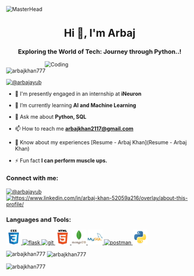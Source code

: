 ![MasterHead](https://media.licdn.com/dms/image/C4D12AQESj72-s5gEKg/article-cover_image-shrink_600_2000/0/1626753867110?e=1715817600&v=beta&t=990yJLzCAaXZZQhbL2k7mD9cA7eIg5hrHGubrcALGqc)
<h1 align="center">Hi 👋, I'm Arbaj</h1>
<h3 align="center">Exploring the World of Tech: Journey through Python..!</h3>
<img align="right" alt="Coding" width="400" src="https://cdn.dribbble.com/users/1162077/screenshots/3848914/programmer.gif">

<p align="left"> <img src="https://komarev.com/ghpvc/?username=arbajkhan777&label=Profile%20views&color=0e75b6&style=flat" alt="arbajkhan777" /> </p>

<p align="left"> <a href="https://twitter.com/@arbajayub" target="blank"><img src="https://img.shields.io/twitter/follow/@arbajayub?logo=twitter&style=for-the-badge" alt="@arbajayub" /></a> </p>

- 🔭 I'm presently engaged in an internship at **iNeuron**

- 🌱 I’m currently learning **AI and Machine Learning**

- 💬 Ask me about **Python, SQL**

- 📫 How to reach me **arbajkhan2117@gmail.com**

- 📄 Know about my experiences [Resume - Arbaj Khan](Resume - Arbaj Khan)

- ⚡ Fun fact **I can perform muscle ups.**

<h3 align="left">Connect with me:</h3>
<p align="left">
<a href="https://twitter.com/@arbajayub" target="blank"><img align="center" src="https://raw.githubusercontent.com/rahuldkjain/github-profile-readme-generator/master/src/images/icons/Social/twitter.svg" alt="@arbajayub" height="30" width="40" /></a>
<a href="https://linkedin.com/in/https://www.linkedin.com/in/arbaj-khan-52059a216/overlay/about-this-profile/" target="blank"><img align="center" src="https://raw.githubusercontent.com/rahuldkjain/github-profile-readme-generator/master/src/images/icons/Social/linked-in-alt.svg" alt="https://www.linkedin.com/in/arbaj-khan-52059a216/overlay/about-this-profile/" height="30" width="40" /></a>
</p>

<h3 align="left">Languages and Tools:</h3>
<p align="left"> <a href="https://www.w3schools.com/css/" target="_blank" rel="noreferrer"> <img src="https://raw.githubusercontent.com/devicons/devicon/master/icons/css3/css3-original-wordmark.svg" alt="css3" width="40" height="40"/> </a> <a href="https://flask.palletsprojects.com/" target="_blank" rel="noreferrer"> <img src="https://www.vectorlogo.zone/logos/pocoo_flask/pocoo_flask-icon.svg" alt="flask" width="40" height="40"/> </a> <a href="https://git-scm.com/" target="_blank" rel="noreferrer"> <img src="https://www.vectorlogo.zone/logos/git-scm/git-scm-icon.svg" alt="git" width="40" height="40"/> </a> <a href="https://www.w3.org/html/" target="_blank" rel="noreferrer"> <img src="https://raw.githubusercontent.com/devicons/devicon/master/icons/html5/html5-original-wordmark.svg" alt="html5" width="40" height="40"/> </a> <a href="https://www.mongodb.com/" target="_blank" rel="noreferrer"> <img src="https://raw.githubusercontent.com/devicons/devicon/master/icons/mongodb/mongodb-original-wordmark.svg" alt="mongodb" width="40" height="40"/> </a> <a href="https://www.mysql.com/" target="_blank" rel="noreferrer"> <img src="https://raw.githubusercontent.com/devicons/devicon/master/icons/mysql/mysql-original-wordmark.svg" alt="mysql" width="40" height="40"/> </a> <a href="https://postman.com" target="_blank" rel="noreferrer"> <img src="https://www.vectorlogo.zone/logos/getpostman/getpostman-icon.svg" alt="postman" width="40" height="40"/> </a> <a href="https://www.python.org" target="_blank" rel="noreferrer"> <img src="https://raw.githubusercontent.com/devicons/devicon/master/icons/python/python-original.svg" alt="python" width="40" height="40"/> </a> </p>

<p><img align="left" src="https://github-readme-stats.vercel.app/api/top-langs?username=arbajkhan777&show_icons=true&locale=en&layout=compact" alt="arbajkhan777" /></p>

<p>&nbsp;<img align="center" src="https://github-readme-stats.vercel.app/api?username=arbajkhan777&show_icons=true&locale=en" alt="arbajkhan777" /></p>

<p><img align="center" src="https://github-readme-streak-stats.herokuapp.com/?user=arbajkhan777&" alt="arbajkhan777" /></p>

